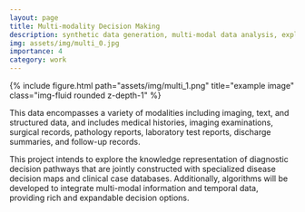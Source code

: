 ```yaml
---
layout: page
title: Multi-modality Decision Making
description: synthetic data generation, multi-modal data analysis, explainable decision making 
img: assets/img/multi_0.jpg
importance: 4
category: work
---
```



<div class="row">
    <div class="col-sm mt-3 mt-md-0">
        {% include figure.html path="assets/img/multi_1.png" title="example image" class="img-fluid rounded z-depth-1" %}
    </div>
</div>
<!-- <div class="caption">
    This image can also have a caption. It's like magic.
</div> -->

This data encompasses a variety of modalities including imaging, text, and structured data, and includes medical histories, imaging examinations, surgical records, pathology reports, laboratory test reports, discharge summaries, and follow-up records.

This project intends to explore the knowledge representation of diagnostic decision pathways that are jointly constructed with specialized disease decision maps and clinical case databases. Additionally, algorithms will be developed to integrate multi-modal information and temporal data, providing rich and expandable decision options.



